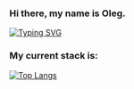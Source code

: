 ### Hi there, my name is Oleg.
[![Typing SVG](https://readme-typing-svg.herokuapp.com?font=Fira+Code&weight=600&size=22&duration=2000&pause=2000&color=8E0CF7&background=FF1E1E00&width=435&lines=Vue.js+Front-end+Developer)](https://git.io/typing-svg)

### My current stack is:
[![Top Langs](https://github-readme-stats.vercel.app/api/top-langs/?username=anuraghazra)](https://github.com/anuraghazra/github-readme-stats)

<!--
**KiditsGood/KiditsGood** is a ✨ _special_ ✨ repository because its `README.md` (this file) appears on your GitHub profile.

Here are some ideas to get you started:

- 🔭 I’m currently working on ...
- 🌱 I’m currently learning ...
- 👯 I’m looking to collaborate on ...
- 🤔 I’m looking for help with ...
- 💬 Ask me about ...
- 📫 How to reach me: ...
- 😄 Pronouns: ...
- ⚡ Fun fact: ...
-->
